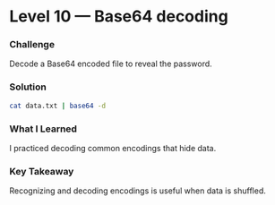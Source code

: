 # Level 10 — Base64 decoding

### Challenge
Decode a Base64 encoded file to reveal the password.

### Solution
```bash
cat data.txt | base64 -d
```

### What I Learned
I practiced decoding common encodings that hide data.

### Key Takeaway
Recognizing and decoding encodings is useful when data is shuffled.
